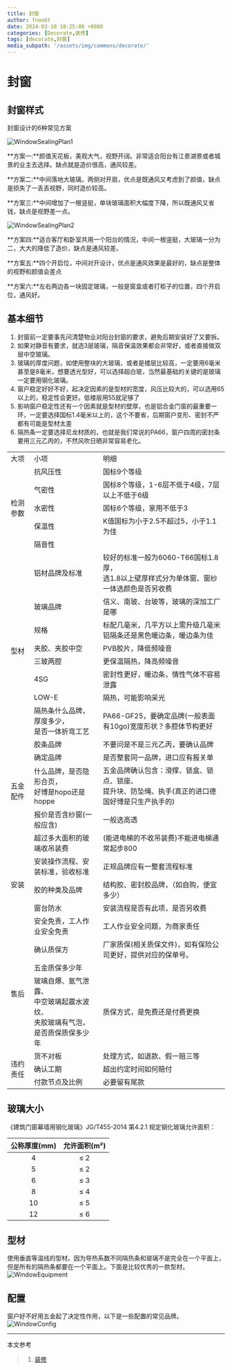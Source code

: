 ```yaml
---
title: 封窗
author: fnoobt
date: 2024-03-10 18:25:00 +0800
categories: [Decorate,装修]
tags: [decorate,封窗]
media_subpath: '/assets/img/commons/decorate/'
---
```


# 封窗

## 封窗样式
封窗设计的6种常见方案

![WindowSealingPlan1](window-sealing-plan-one.jpg)

**方案一:**颜值天花板，美观大气，视野开阔。非常适合阳台有江景湖景或者城景的业主去选择。缺点就是造价很高，通风较差。

**方案二:**中间落地大玻璃，两侧对开扇，优点是既通风又考虑到了颜值，缺点是损失了一丢丢视野，同时造价较高。

**方案三:**中间增加了一根竖挺，单块玻璃面积大幅度下降，所以既通风又省钱，缺点是视野差一点。

![WindowSealingPlan2](window-sealing-plan-two.jpg)

**方案四:**适合客厅和卧室共用一个阳台的情況，中间一根竖挺，大玻璃一分为二，大大的降低了造价，缺点是通风较差。

**方案五:**四个开启位，中间对开设计，优点是通风效果是最好的，缺点是整体的视野和颜值会差点

**方案六:**左右两边各一块固定玻璃，一般是窗盒或者打柜子的位置，四个开启位，通风好。

## 基本细节
1. 封窗前一定要事先问清楚物业对阳台封窗的要求，避免后期安装好了又要拆。
2. 如果对静音有要求，就选3层玻璃，隔音保温效果都会非常好，或者直接做双层中空玻璃。
3. 玻璃的厚度问题，如使用整块的大玻璃，或者是楼层比较高，一定要用6毫米甚至是8毫米，想要透光型好，可以选择超白玻，当然最基础的关键的是玻璃一定要用钢化玻璃。
4. 窗户稳定好好不好，起决定因素的是型材的宽度，风压比较大的，可以选用65以上的，稳定性会更好。低楼层用55就足够了
5. 影响窗户稳定性还有一个因素就是型材的壁厚，也是铝合金门窗的最重要一环，一定要选择国标1.4毫米以上的，这个不要省，后期窗户变形、密封不严都有可能是型材太差
6. 隔热条一定要选择尼龙材质的，也就是我们常说的PA66，窗户四周的密封条要用三元乙丙的，不然风吹日晒非常容易老化。

<table>
    <tr>
        <td>大项</td>
        <td>小项</td>
        <td>明细</td> 
    </tr>
    <tr> 
        <td rowspan=5>检测参数</td>
        <td>抗风压性</td>
        <td>国标9个等级</td>                     
    </tr>
    <tr> 
        <td>气密性</td>
        <td>国标8个等级，1-6层不低于4级，7层以上不低于6级</td>                     
    </tr>
    <tr> 
        <td>水密性</td>
        <td>国标6个等级，家用不低于3</td>                     
    </tr>
    <tr> 
        <td>保温性</td>
        <td>K值国标为小于2.5不超过5，小于1.1为佳</td>                     
    </tr>
    <tr> 
        <td>隔音性</td>  
        <td> </td>                
    </tr>
    <tr> 
        <td rowspan=9>型材</td> 
        <td>铝材品牌及标准</td>
        <td>较好的标准一般为6060-T66国标1.8厚，<br>选1.8以上壁厚样式分为单体窗、窗纱一体选颜色是否另收费</td>                     
    </tr>
    <tr> 
        <td>玻璃品牌</td>
        <td>信义、南玻、台玻等，玻璃的深加工厂是哪</td>                     
    </tr>
    <tr> 
        <td>规格</td>
        <td>标配几毫米，几平方以上需升级几毫米铝隔条还是黑色暖边条，暖边条为佳</td>                     
    </tr>
    <tr> 
        <td>夹胶、夹胶中空</td>
        <td>PVB胶片，降低频噪音</td>                     
    </tr>
    <tr> 
        <td>三玻两腔</td>
        <td>更保温隔热，降高频噪音</td>                     
    </tr>
    <tr> 
        <td>4SG</td>
        <td>密封性更好，暖边条，情性气体不容易泄露</td>                     
    </tr>
    <tr> 
        <td>LOW-E</td>
        <td>隔热，可能影响采光</td>                     
    </tr>
    <tr> 
        <td>隔热条什么品牌，厚度多少，<br>是否一体折弯工艺</td>
        <td>PA66-GF25，要确定品牌(一般表面有10go)宽度形状？多腔体节构更好</td>                     
    </tr>
    <tr> 
        <td>胶条品牌</td>
        <td>不要问是不是三元乙丙，要确认品牌</td>                     
    </tr>
    <tr> 
        <td rowspan=3>五金配件</td> 
        <td>确定品牌</td>
        <td>是否整套同一品牌，进口应有报关单</td>                     
    </tr>
    <tr> 
        <td>什么品牌，是否隐形合页，<br>好博是hopo还是hoppe</td>
        <td>五金品牌确认包含：滑撑、锁盒、锁点、锁座、<br>提升块、防坠绳、执手(真正的进口德国好博是只生产执手的)</td>                     
    </tr>
    <tr> 
        <td>报价是否含纱窗(一般应含)</td>
        <td>一般选高透</td>                     
    </tr>
    <tr> 
        <td rowspan=5>安装 </td> 
        <td>超过多大面积的玻璃收吊装费</td>
        <td>(能进电梯的不收吊装费)不能进电梯通常起步800 </td>                     
    </tr>
    <tr> 
        <td>安装操作流程、安装标准，验收标准</td>
        <td>正规品牌应有一整套流程标准</td>                     
    </tr>
    <tr> 
        <td>胶的种类及品牌</td>
        <td>结构胶、密封胶品牌，（如自购，便宜多少）</td>                     
    </tr>
    <tr> 
        <td>窗台防水</td>
        <td>安装流程是否有此项，是否另收费</td>                     
    </tr>
    <tr> 
        <td>安全免责，工人作业安全免责</td>
        <td>工人作业安全问题，为商家责任</td>                     
    </tr>
    <tr> 
        <td rowspan=3>售后</td> 
        <td>确认质保方</td>
        <td>厂家质保(相关质保文件)，如有保险公司更好，提供对应的保单号。</td>                     
    </tr>
    <tr> 
        <td>五金质保多少年</td>
        <td> </td>                     
    </tr>
    <tr> 
        <td>玻璃自爆、氩气泄露、<br>中空玻璃起震水波纹、<br>夹胶玻璃有气泡，<br>是否质保质保多少年</td>
        <td>质保方式，是免费还是付费更换</td>                     
    </tr>
    <tr> 
        <td rowspan=3>违约责任</td> 
        <td>货不对板</td>
        <td>处理方式，如退款、假一赔三等</td>                     
    </tr>
    <tr> 
        <td>确认工期</td>
        <td>超出约定时间如何赔付</td>                     
    </tr>
    <tr> 
        <td>付款节点及比例</td>
        <td>必要留有尾款</td>                     
    </tr>
</table>

## 玻璃大小
《建筑门窗幕墙用钢化玻璃》JG/T455-2014 第4.2.1 规定钢化玻璃允许面积：

| 公称厚度(mm) | 允许面积(m²) |
| :----------: | :----------: |
|      4       |     ≤ 2      |
|      5       |     ≤ 2      |
|      6       |     ≤ 3      |
|      8       |     ≤ 4      |
|      10      |     ≤ 5      |
|      12      |     ≤ 6      |

## 型材
使用垂直等温线的型材。因为导热系数不同隔热条和玻璃不是完全在一个平面上，但是所有的隔热条都要在一个平面上。下面是比较优秀的一款型材。
![WindowEquipment](window-equipment.jpg)

## 配置
窗户好不好用五金起了决定性作用，以下是一些配置的常见品牌。
![WindowConfig](window-config.jpg)

****

本文参考

> 1. [装修](https://fnoobt.github.io/posts/decorate-start/)